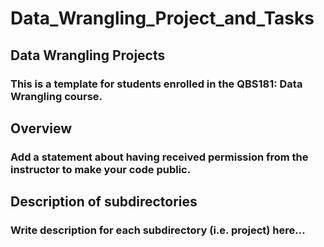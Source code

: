 # Data_Wrangling_Project_and_Tasks
## Data Wrangling Projects

### This is a template for students enrolled in the QBS181: Data Wrangling course.

## Overview

### Add a statement about having received permission from the instructor to make your code public.

## Description of subdirectories

### Write description for each subdirectory (i.e. project) here...
